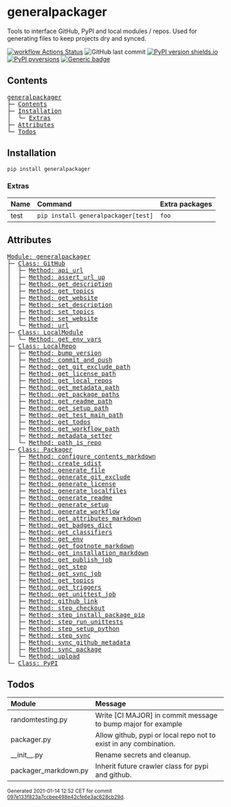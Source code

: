 # generalpackager
Tools to interface GitHub, PyPI and local modules / repos. Used for generating files to keep projects dry and synced.

[![workflow Actions Status](https://github.com/ManderaGeneral/generalpackager/workflows/workflow/badge.svg)](https://github.com/ManderaGeneral/generalpackager/actions)
![GitHub last commit](https://img.shields.io/github/last-commit/ManderaGeneral/generalpackager)
[![PyPI version shields.io](https://img.shields.io/pypi/v/generalpackager.svg)](https://pypi.org/project/generalpackager/)
[![PyPI pyversions](https://img.shields.io/pypi/pyversions/generalpackager.svg)](https://pypi.python.org/pypi/generalpackager/)
[![Generic badge](https://img.shields.io/badge/platforms-windows%20%7C%20macos%20%7C%20ubuntu-blue.svg)](https://shields.io/)

## Contents
<pre>
<a href='#generalpackager'>generalpackager</a>
├─ <a href='#Contents'>Contents</a>
├─ <a href='#Installation'>Installation</a>
│  └─ <a href='#Extras'>Extras</a>
├─ <a href='#Attributes'>Attributes</a>
└─ <a href='#Todos'>Todos</a>
</pre>

## Installation
```
pip install generalpackager
```

### Extras
| Name   | Command                             | Extra packages   |
|:-------|:------------------------------------|:-----------------|
| test   | `pip install generalpackager[test]` | `foo`            |

## Attributes
<pre>
<a href='https://github.com/ManderaGeneral/generalpackager/blob/097e133f823a7ccbee498e42cfe6e3ac628cb29d/generalpackager/__init__.py#L1'>Module: generalpackager</a>
├─ <a href='https://github.com/ManderaGeneral/generalpackager/blob/097e133f823a7ccbee498e42cfe6e3ac628cb29d/generalpackager/api/github.py#L7'>Class: GitHub</a>
│  ├─ <a href='https://github.com/ManderaGeneral/generalpackager/blob/097e133f823a7ccbee498e42cfe6e3ac628cb29d/generalpackager/api/github.py#L25'>Method: api_url</a>
│  ├─ <a href='https://github.com/ManderaGeneral/generalpackager/blob/097e133f823a7ccbee498e42cfe6e3ac628cb29d/generalpackager/api/github.py#L15'>Method: assert_url_up</a>
│  ├─ <a href='https://github.com/ManderaGeneral/generalpackager/blob/097e133f823a7ccbee498e42cfe6e3ac628cb29d/generalpackager/api/github.py#L53'>Method: get_description</a>
│  ├─ <a href='https://github.com/ManderaGeneral/generalpackager/blob/097e133f823a7ccbee498e42cfe6e3ac628cb29d/generalpackager/api/github.py#L40'>Method: get_topics</a>
│  ├─ <a href='https://github.com/ManderaGeneral/generalpackager/blob/097e133f823a7ccbee498e42cfe6e3ac628cb29d/generalpackager/api/github.py#L29'>Method: get_website</a>
│  ├─ <a href='https://github.com/ManderaGeneral/generalpackager/blob/097e133f823a7ccbee498e42cfe6e3ac628cb29d/generalpackager/api/github.py#L59'>Method: set_description</a>
│  ├─ <a href='https://github.com/ManderaGeneral/generalpackager/blob/097e133f823a7ccbee498e42cfe6e3ac628cb29d/generalpackager/api/github.py#L46'>Method: set_topics</a>
│  ├─ <a href='https://github.com/ManderaGeneral/generalpackager/blob/097e133f823a7ccbee498e42cfe6e3ac628cb29d/generalpackager/api/github.py#L35'>Method: set_website</a>
│  └─ <a href='https://github.com/ManderaGeneral/generalpackager/blob/097e133f823a7ccbee498e42cfe6e3ac628cb29d/generalpackager/api/github.py#L21'>Method: url</a>
├─ <a href='https://github.com/ManderaGeneral/generalpackager/blob/097e133f823a7ccbee498e42cfe6e3ac628cb29d/generalpackager/api/local_module.py#L5'>Class: LocalModule</a>
│  └─ <a href='https://github.com/ManderaGeneral/generalpackager/blob/097e133f823a7ccbee498e42cfe6e3ac628cb29d/generalpackager/api/local_module.py#L20'>Method: get_env_vars</a>
├─ <a href='https://github.com/ManderaGeneral/generalpackager/blob/097e133f823a7ccbee498e42cfe6e3ac628cb29d/generalpackager/api/local_repo.py#L10'>Class: LocalRepo</a>
│  ├─ <a href='https://github.com/ManderaGeneral/generalpackager/blob/097e133f823a7ccbee498e42cfe6e3ac628cb29d/generalpackager/api/local_repo.py#L130'>Method: bump_version</a>
│  ├─ <a href='https://github.com/ManderaGeneral/generalpackager/blob/097e133f823a7ccbee498e42cfe6e3ac628cb29d/generalpackager/api/local_repo.py#L118'>Method: commit_and_push</a>
│  ├─ <a href='https://github.com/ManderaGeneral/generalpackager/blob/097e133f823a7ccbee498e42cfe6e3ac628cb29d/generalpackager/api/local_repo.py#L57'>Method: get_git_exclude_path</a>
│  ├─ <a href='https://github.com/ManderaGeneral/generalpackager/blob/097e133f823a7ccbee498e42cfe6e3ac628cb29d/generalpackager/api/local_repo.py#L65'>Method: get_license_path</a>
│  ├─ <a href='https://github.com/ManderaGeneral/generalpackager/blob/097e133f823a7ccbee498e42cfe6e3ac628cb29d/generalpackager/api/local_repo.py#L81'>Method: get_local_repos</a>
│  ├─ <a href='https://github.com/ManderaGeneral/generalpackager/blob/097e133f823a7ccbee498e42cfe6e3ac628cb29d/generalpackager/api/local_repo.py#L53'>Method: get_metadata_path</a>
│  ├─ <a href='https://github.com/ManderaGeneral/generalpackager/blob/097e133f823a7ccbee498e42cfe6e3ac628cb29d/generalpackager/api/local_repo.py#L77'>Method: get_package_paths</a>
│  ├─ <a href='https://github.com/ManderaGeneral/generalpackager/blob/097e133f823a7ccbee498e42cfe6e3ac628cb29d/generalpackager/api/local_repo.py#L49'>Method: get_readme_path</a>
│  ├─ <a href='https://github.com/ManderaGeneral/generalpackager/blob/097e133f823a7ccbee498e42cfe6e3ac628cb29d/generalpackager/api/local_repo.py#L61'>Method: get_setup_path</a>
│  ├─ <a href='https://github.com/ManderaGeneral/generalpackager/blob/097e133f823a7ccbee498e42cfe6e3ac628cb29d/generalpackager/api/local_repo.py#L73'>Method: get_test_main_path</a>
│  ├─ <a href='https://github.com/ManderaGeneral/generalpackager/blob/097e133f823a7ccbee498e42cfe6e3ac628cb29d/generalpackager/api/local_repo.py#L97'>Method: get_todos</a>
│  ├─ <a href='https://github.com/ManderaGeneral/generalpackager/blob/097e133f823a7ccbee498e42cfe6e3ac628cb29d/generalpackager/api/local_repo.py#L69'>Method: get_workflow_path</a>
│  ├─ <a href='https://github.com/ManderaGeneral/generalpackager/blob/097e133f823a7ccbee498e42cfe6e3ac628cb29d/generalpackager/api/local_repo.py#L40'>Method: metadata_setter</a>
│  └─ <a href='https://github.com/ManderaGeneral/generalpackager/blob/097e133f823a7ccbee498e42cfe6e3ac628cb29d/generalpackager/api/local_repo.py#L86'>Method: path_is_repo</a>
├─ <a href='https://github.com/ManderaGeneral/generalpackager/blob/097e133f823a7ccbee498e42cfe6e3ac628cb29d/generalpackager/packager.py#L18'>Class: Packager</a>
│  ├─ <a href='https://github.com/ManderaGeneral/generalpackager/blob/097e133f823a7ccbee498e42cfe6e3ac628cb29d/generalpackager/packager_markdown.py#L38'>Method: configure_contents_markdown</a>
│  ├─ <a href='https://github.com/ManderaGeneral/generalpackager/blob/097e133f823a7ccbee498e42cfe6e3ac628cb29d/generalpackager/packager_pypi.py#L6'>Method: create_sdist</a>
│  ├─ <a href='https://github.com/ManderaGeneral/generalpackager/blob/097e133f823a7ccbee498e42cfe6e3ac628cb29d/generalpackager/packager_files.py#L8'>Method: generate_file</a>
│  ├─ <a href='https://github.com/ManderaGeneral/generalpackager/blob/097e133f823a7ccbee498e42cfe6e3ac628cb29d/generalpackager/packager_files.py#L58'>Method: generate_git_exclude</a>
│  ├─ <a href='https://github.com/ManderaGeneral/generalpackager/blob/097e133f823a7ccbee498e42cfe6e3ac628cb29d/generalpackager/packager_files.py#L64'>Method: generate_license</a>
│  ├─ <a href='https://github.com/ManderaGeneral/generalpackager/blob/097e133f823a7ccbee498e42cfe6e3ac628cb29d/generalpackager/packager.py#L51'>Method: generate_localfiles</a>
│  ├─ <a href='https://github.com/ManderaGeneral/generalpackager/blob/097e133f823a7ccbee498e42cfe6e3ac628cb29d/generalpackager/packager_markdown.py#L82'>Method: generate_readme</a>
│  ├─ <a href='https://github.com/ManderaGeneral/generalpackager/blob/097e133f823a7ccbee498e42cfe6e3ac628cb29d/generalpackager/packager_files.py#L16'>Method: generate_setup</a>
│  ├─ <a href='https://github.com/ManderaGeneral/generalpackager/blob/097e133f823a7ccbee498e42cfe6e3ac628cb29d/generalpackager/packager_files.py#L76'>Method: generate_workflow</a>
│  ├─ <a href='https://github.com/ManderaGeneral/generalpackager/blob/097e133f823a7ccbee498e42cfe6e3ac628cb29d/generalpackager/packager_markdown.py#L67'>Method: get_attributes_markdown</a>
│  ├─ <a href='https://github.com/ManderaGeneral/generalpackager/blob/097e133f823a7ccbee498e42cfe6e3ac628cb29d/generalpackager/packager_markdown.py#L8'>Method: get_badges_dict</a>
│  ├─ <a href='https://github.com/ManderaGeneral/generalpackager/blob/097e133f823a7ccbee498e42cfe6e3ac628cb29d/generalpackager/packager_metadata.py#L26'>Method: get_classifiers</a>
│  ├─ <a href='https://github.com/ManderaGeneral/generalpackager/blob/097e133f823a7ccbee498e42cfe6e3ac628cb29d/generalpackager/packager_workflow.py#L60'>Method: get_env</a>
│  ├─ <a href='https://github.com/ManderaGeneral/generalpackager/blob/097e133f823a7ccbee498e42cfe6e3ac628cb29d/generalpackager/packager_markdown.py#L74'>Method: get_footnote_markdown</a>
│  ├─ <a href='https://github.com/ManderaGeneral/generalpackager/blob/097e133f823a7ccbee498e42cfe6e3ac628cb29d/generalpackager/packager_markdown.py#L21'>Method: get_installation_markdown</a>
│  ├─ <a href='https://github.com/ManderaGeneral/generalpackager/blob/097e133f823a7ccbee498e42cfe6e3ac628cb29d/generalpackager/packager_workflow.py#L114'>Method: get_publish_job</a>
│  ├─ <a href='https://github.com/ManderaGeneral/generalpackager/blob/097e133f823a7ccbee498e42cfe6e3ac628cb29d/generalpackager/packager_workflow.py#L33'>Method: get_step</a>
│  ├─ <a href='https://github.com/ManderaGeneral/generalpackager/blob/097e133f823a7ccbee498e42cfe6e3ac628cb29d/generalpackager/packager_workflow.py#L80'>Method: get_sync_job</a>
│  ├─ <a href='https://github.com/ManderaGeneral/generalpackager/blob/097e133f823a7ccbee498e42cfe6e3ac628cb29d/generalpackager/packager_metadata.py#L16'>Method: get_topics</a>
│  ├─ <a href='https://github.com/ManderaGeneral/generalpackager/blob/097e133f823a7ccbee498e42cfe6e3ac628cb29d/generalpackager/packager_workflow.py#L25'>Method: get_triggers</a>
│  ├─ <a href='https://github.com/ManderaGeneral/generalpackager/blob/097e133f823a7ccbee498e42cfe6e3ac628cb29d/generalpackager/packager_workflow.py#L94'>Method: get_unittest_job</a>
│  ├─ <a href='https://github.com/ManderaGeneral/generalpackager/blob/097e133f823a7ccbee498e42cfe6e3ac628cb29d/generalpackager/packager_markdown.py#L59'>Method: github_link</a>
│  ├─ <a href='https://github.com/ManderaGeneral/generalpackager/blob/097e133f823a7ccbee498e42cfe6e3ac628cb29d/generalpackager/packager_workflow.py#L40'>Method: step_checkout</a>
│  ├─ <a href='https://github.com/ManderaGeneral/generalpackager/blob/097e133f823a7ccbee498e42cfe6e3ac628cb29d/generalpackager/packager_workflow.py#L51'>Method: step_install_package_pip</a>
│  ├─ <a href='https://github.com/ManderaGeneral/generalpackager/blob/097e133f823a7ccbee498e42cfe6e3ac628cb29d/generalpackager/packager_workflow.py#L68'>Method: step_run_unittests</a>
│  ├─ <a href='https://github.com/ManderaGeneral/generalpackager/blob/097e133f823a7ccbee498e42cfe6e3ac628cb29d/generalpackager/packager_workflow.py#L44'>Method: step_setup_python</a>
│  ├─ <a href='https://github.com/ManderaGeneral/generalpackager/blob/097e133f823a7ccbee498e42cfe6e3ac628cb29d/generalpackager/packager_workflow.py#L73'>Method: step_sync</a>
│  ├─ <a href='https://github.com/ManderaGeneral/generalpackager/blob/097e133f823a7ccbee498e42cfe6e3ac628cb29d/generalpackager/packager_github.py#L5'>Method: sync_github_metadata</a>
│  ├─ <a href='https://github.com/ManderaGeneral/generalpackager/blob/097e133f823a7ccbee498e42cfe6e3ac628cb29d/generalpackager/packager.py#L59'>Method: sync_package</a>
│  └─ <a href='https://github.com/ManderaGeneral/generalpackager/blob/097e133f823a7ccbee498e42cfe6e3ac628cb29d/generalpackager/packager_pypi.py#L14'>Method: upload</a>
└─ <a href='https://github.com/ManderaGeneral/generalpackager/blob/097e133f823a7ccbee498e42cfe6e3ac628cb29d/generalpackager/api/pypi.py#L3'>Class: PyPI</a>
</pre>

## Todos
| Module               | Message                                                           |
|:---------------------|:------------------------------------------------------------------|
| randomtesting.py     | Write [CI MAJOR] in commit message to bump major for example      |
| packager.py          | Allow github, pypi or local repo not to exist in any combination. |
| \_\_init\_\_.py          | Rename secrets and cleanup.                                       |
| packager\_markdown.py | Inherit future crawler class for pypi and github.                 |

<sup>
Generated 2021-01-14 12:52 CET for commit <a href='https://github.com/ManderaGeneral/generalpackager/commit/097e133f823a7ccbee498e42cfe6e3ac628cb29d'>097e133f823a7ccbee498e42cfe6e3ac628cb29d</a>.
</sup>